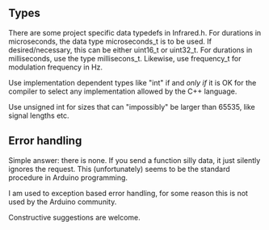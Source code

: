 ## Types
There are some project specific data typedefs in Infrared.h.
For durations in microseconds, the data type microseconds_t is to be
used. If desired/necessary, this can be either uint16_t or
uint32_t. For durations in milliseconds, use the type
millisecons_t. Likewise, use frequency_t for modulation frequency in
Hz.

Use implementation dependent types like "int" if and _only if_ it is OK for the
compiler to select any implementation allowed by the C++ language.

Use unsigned int for sizes that can "impossibly" be larger than 65535,
like signal lengths etc.

## Error handling
Simple answer: there is none. If you send a function silly data, it just silently ignores the request.
This (unfortunately) seems to be the standard procedure in Arduino programming.

I am used to exception based error handling, for some reason this is not used by
the Arduino community.

Constructive suggestions are welcome.
